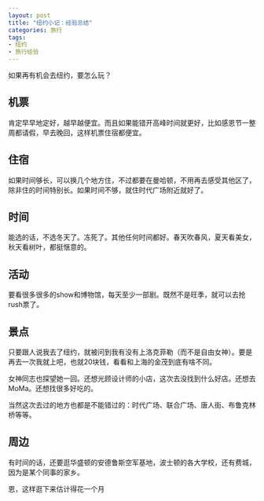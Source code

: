 ```yaml
---
layout: post
title: "纽约小记：经验总结"
categories: 旅行
tags:
- 纽约
- 旅行经验
---
```

如果再有机会去纽约，要怎么玩？
## 机票 ##

肯定早早地定好，越早越便宜。而且如果能错开高峰时间就更好，比如感恩节一整周都请假，早去晚回，这样机票住宿都便宜。

## 住宿 ##

如果时间够长，可以换几个地方住，不过都要在曼哈顿，不用再去感受其他区了，除非住的时间特别长。如果时间不够，就住时代广场附近就好了。

## 时间 ##

能选的话，不选冬天了。冻死了。其他任何时间都好。春天吹春风，夏天看美女，秋天看树叶，都挺惬意的。

## 活动 ##

要看很多很多的show和博物馆，每天至少一部剧。既然不是旺季，就可以去抢rush票了。

## 景点 ##

只要跟人说我去了纽约，就被问到我有没有上洛克菲勒（而不是自由女神）。要是再去一次我就上吧，也就20块钱，看看和上海的金茂到底有啥不同。

女神同志也探望她一回。还想光顾设计师的小店，这次去没找到什么好店。还想去MoMa。还想找很多好吃的。

当然这次去过的地方也都是不能错过的：时代广场、联合广场、唐人街、布鲁克林桥等等。

## 周边 ##

有时间的话，还要逛华盛顿的安德鲁斯空军基地，波士顿的各大学校，还有费城，因为是某个同事的家乡。

恩，这样逛下来估计得花一个月